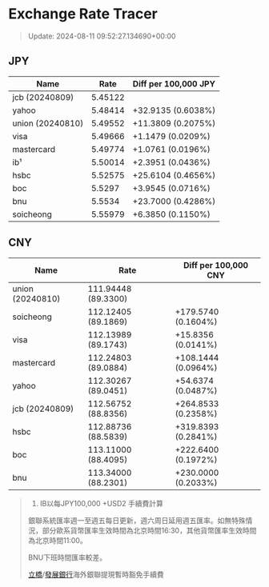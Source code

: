 # Exchange Rate Tracer

> Update: 2024-08-11 09:52:27.134690+00:00

## JPY

| Name             |    Rate | Diff per 100,000 JPY   |
|------------------|---------|------------------------|
| jcb (20240809)   | 5.45122 |                        |
| yahoo            | 5.48414 | +32.9135 (0.6038%)     |
| union (20240810) | 5.49552 | +11.3809 (0.2075%)     |
| visa             | 5.49666 | +1.1479 (0.0209%)      |
| mastercard       | 5.49774 | +1.0761 (0.0196%)      |
| ib¹              | 5.50014 | +2.3951 (0.0436%)      |
| hsbc             | 5.52575 | +25.6104 (0.4656%)     |
| boc              | 5.5297  | +3.9545 (0.0716%)      |
| bnu              | 5.5534  | +23.7000 (0.4286%)     |
| soicheong        | 5.55979 | +6.3850 (0.1150%)      |

## CNY

| Name             | Rate                | Diff per 100,000 CNY   |
|------------------|---------------------|------------------------|
| union (20240810) | 111.94448	(89.3300) |                        |
| soicheong        | 112.12405	(89.1869) | +179.5740 (0.1604%)    |
| visa             | 112.13989	(89.1743) | +15.8356 (0.0141%)     |
| mastercard       | 112.24803	(89.0884) | +108.1444 (0.0964%)    |
| yahoo            | 112.30267	(89.0451) | +54.6374 (0.0487%)     |
| jcb (20240809)   | 112.56752	(88.8356) | +264.8533 (0.2358%)    |
| hsbc             | 112.88736	(88.5839) | +319.8393 (0.2841%)    |
| boc              | 113.11000	(88.4095) | +222.6400 (0.1972%)    |
| bnu              | 113.34000	(88.2301) | +230.0000 (0.2033%)    |


> 1. IB以每JPY100,000 +USD2 手續費計算
>
> 銀聯系統匯率週一至週五每日更新，週六周日延用週五匯率。如無特殊情況，部分歐系貨幣匯率生效時間為北京時間16:30，其他貨幣匯率生效時間為北京時間11:00。
>
> BNU下班時間匯率較差。
>
> [立橋](https://www.wlbank.com.mo/uploads/ueditor/file/20181211/1544536513900230.pdf)/[發展銀行](https://www.mdb.com.mo/Service_Charges_20230728.pdf)海外銀聯提現暫時豁免手續費

